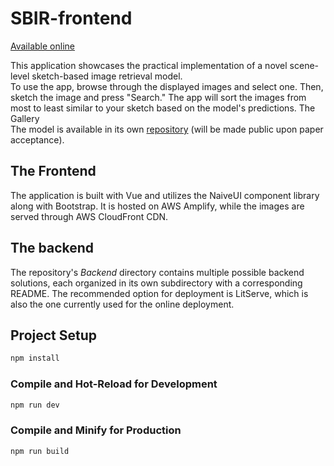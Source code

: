 # SBIR-frontend

[Available online](https://app.sbir.superpowered-nutball.xyz/)

This application showcases the practical implementation of a novel scene-level sketch-based image retrieval model. \
To use the app, browse through the displayed images and select one. Then, sketch the image and press "Search." The app will sort the images from most to least similar to your sketch based on the model's predictions.
The Gallery \
The model is available in its own [repository](https://github.com/Emil-Demic/ConvNext-InfoNCE-SBIR) (will be made public upon paper acceptance).

## The Frontend

The application is built with Vue and utilizes the NaiveUI component library along with Bootstrap. It is hosted on AWS Amplify, while the images are served through AWS CloudFront CDN.

## The backend

The repository's *Backend* directory contains multiple possible backend solutions, each organized in its own subdirectory with a corresponding README. The recommended option for deployment is LitServe, which is also the one currently used for the online deployment.

## Project Setup

```sh
npm install
```

### Compile and Hot-Reload for Development

```sh
npm run dev
```

### Compile and Minify for Production

```sh
npm run build
```
